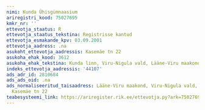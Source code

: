 ```yaml
---
nimi: Kunda Ühisgümnaasium
ariregistri_kood: 75027695
kmkr_nr: ''
ettevotja_staatus: R
ettevotja_staatus_tekstina: Registrisse kantud
ettevotja_esmakande_kpv: 03.09.2001
ettevotja_aadress: .na
asukoht_ettevotja_aadressis: Kasemäe tn 22
asukoha_ehak_kood: 3612
asukoha_ehak_tekstina: Kunda linn, Viru-Nigula vald, Lääne-Viru maakond
indeks_ettevotja_aadressis: '44107'
ads_adr_id: 2810684
ads_ads_oid: .na
ads_normaliseeritud_taisaadress: Lääne-Viru maakond, Viru-Nigula vald, Kunda linn,
  Kasemäe tn 22
teabesysteemi_link: https://ariregister.rik.ee/ettevotja.py?ark=75027695&ref=rekvisiidid
---
```

